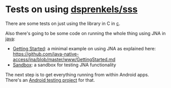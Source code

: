 # Tests on using [dsprenkels/sss](https://github.com/dsprenkels/sss)

There are some tests on just using the library in C in [c](c).

Also there's going to be some code on running the whole thing
using JNA in [java](java):
* [Getting Started](java/getting-started): a minimal example on using JNA as
  explained here: https://github.com/java-native-access/jna/blob/master/www/GettingStarted.md
* [Sandbox](java/sandbox): a sandbox for testing JNA functionality

The next step is to get everything running from within Android apps.
There's an [Android testing project](android) for that.
